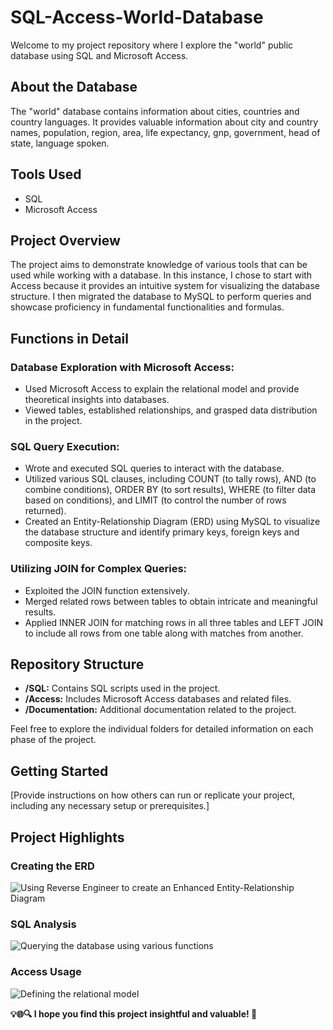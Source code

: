 # SQL-Access-World-Database

Welcome to my project repository where I explore the "world" public database using SQL and Microsoft Access.

## About the Database

The "world" database contains information about cities, countries and country languages. It provides valuable information about city and country names, population, region, area, life expectancy, gnp, government, head of state, language spoken.

## Tools Used

- SQL
- Microsoft Access

## Project Overview

The project aims to demonstrate knowledge of various tools that can be used while working with a database. In this instance, I chose to start with Access because it provides an intuitive system for visualizing the database structure. I then migrated the database to MySQL to perform queries and showcase proficiency in fundamental functionalities and formulas.

## Functions in Detail

### Database Exploration with Microsoft Access:
- Used Microsoft Access to explain the relational model and provide theoretical insights into databases.
- Viewed tables, established relationships, and grasped data distribution in the project.

### SQL Query Execution:
- Wrote and executed SQL queries to interact with the database.
- Utilized various SQL clauses, including COUNT (to tally rows), AND (to combine conditions), ORDER BY (to sort results), WHERE (to filter data based on conditions), and LIMIT (to control the number of rows returned).
- Created an Entity-Relationship Diagram (ERD) using MySQL to visualize the database structure and identify primary keys, foreign keys and composite keys.
  
### Utilizing JOIN for Complex Queries:
- Exploited the JOIN function extensively.
- Merged related rows between tables to obtain intricate and meaningful results.
- Applied INNER JOIN for matching rows in all three tables and LEFT JOIN to include all rows from one table along with matches from another.

## Repository Structure

- **/SQL:** Contains SQL scripts used in the project.
- **/Access:** Includes Microsoft Access databases and related files.
- **/Documentation:** Additional documentation related to the project.

Feel free to explore the individual folders for detailed information on each phase of the project.

## Getting Started

[Provide instructions on how others can run or replicate your project, including any necessary setup or prerequisites.]

## Project Highlights

### Creating the ERD
![Using Reverse Engineer to create an Enhanced Entity-Relationship Diagram](https://github.com/giacomo-carta/Access-SQL/assets/153180003/89046c18-0d91-4176-a39d-6c2aac1e4bc2)

### SQL Analysis
![Querying the database using various functions](https://github.com/giacomo-carta/Access-SQL/assets/153180003/ac093b41-2f98-4d20-8e09-c8aee0850e15)

### Access Usage
![Defining the relational model](https://github.com/giacomo-carta/Access-SQL/assets/153180003/64917edd-8cb1-4be8-a1d1-4a718c4d2041)




**💡🌐🔍 I hope you find this project insightful and valuable! 🌟**<br><br>


